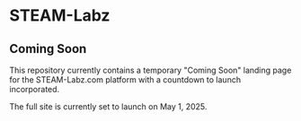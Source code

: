 # STEAM-Labz
## Coming Soon

This repository currently contains a temporary "Coming Soon" landing page for the STEAM-Labz.com platform with a countdown to launch incorporated. 

The full site is currently set to launch on May 1, 2025.
